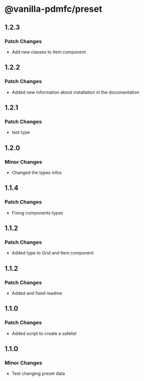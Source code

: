 # @vanilla-pdmfc/preset

## 1.2.3

### Patch Changes

- Add new classes to Item component

## 1.2.2

### Patch Changes

- Added new information about installation in the documentation

## 1.2.1

### Patch Changes

- test type

## 1.2.0

### Minor Changes

- Changed the types infos

## 1.1.4

### Patch Changes

- Fixing components types

## 1.1.2

### Patch Changes

- Added type to Grid and Item component

## 1.1.2

### Patch Changes

- Added and fixed readme

## 1.1.0

### Patch Changes

- Added script to create a safelist

## 1.1.0

### Minor Changes

- Test changing preset data
